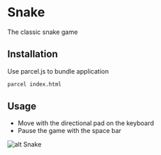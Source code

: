 # Snake

The classic snake game 

## Installation

Use parcel.js to bundle application

```bash
parcel index.html
```

## Usage

* Move with the directional pad on the keyboard
* Pause the game with the space bar



![alt Snake](https://github.com/incrinage/snake/blob/snake/sprites/snake.PNG)

